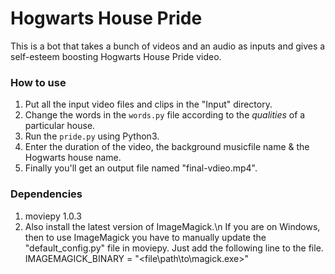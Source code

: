 # Hogwarts House Pride
This is a bot that takes a bunch of videos and an audio as inputs and gives a self-esteem boosting Hogwarts House Pride video.

### How to use
1. Put all the input video files and clips in the "Input" directory.
2. Change the words in the `words.py` file according to the *qualities* of a particular house.
3. Run the `pride.py` using Python3.
4. Enter the duration of the video, the background musicfile name & the Hogwarts house name.
5. Finally you'll get an output file named "final-vdieo.mp4".

### Dependencies
1. moviepy 1.0.3
2. Also install the latest version of ImageMagick.\n
If you are on Windows, then to use ImageMagick you have to manually update the "default_config.py" file in moviepy.
    Just add the following line to the file.
    IMAGEMAGICK_BINARY = "<file\\path\\to\\magick.exe>"


